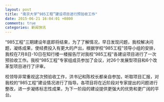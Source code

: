 ```yaml
---
layout: post
title: "南京大学“985工程”建设项目进行预验收工作"
date: 2015-06-21 16:04:01 +0800
comments: true
categories: 新闻快讯
---
```


  “985工程”三期建设年底即将结束，为了了解情况，早日发现问题，我校解决问题，凝练成果，使经费投入有更大的产出，根据学校“985工程”领导小组的安排，我校在7月8日-10日在知行楼一楼报告厅对我校“985工程”各建设项目进行了一次预验收工作。我校“985工程”专家组成员参加了会议，对26个发展型项目和6个改革型项目进行了评审。

  校领导非常重视这次预验收工作，洪书记和陈校长都亲自参加，听取项目汇报，对我校的“985工程”建设情况进行了指导。各项目将在近阶段对专家提出的问题进行整改，进一步凝练标志性成果，为下一阶段的建设提供更强大的优势和更广阔的平台。
